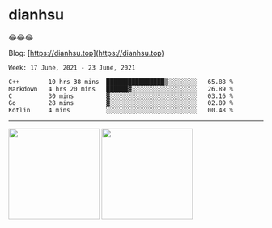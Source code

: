 
# dianhsu

:joy::joy::joy:

Blog: [https://dianhsu.top](https://dianhsu.top)

<!--START_SECTION:waka-->
```text
Week: 17 June, 2021 - 23 June, 2021

C++        10 hrs 38 mins  ████████████████▒░░░░░░░░   65.88 % 
Markdown   4 hrs 20 mins   ██████▓░░░░░░░░░░░░░░░░░░   26.89 % 
C          30 mins         ▓░░░░░░░░░░░░░░░░░░░░░░░░   03.16 % 
Go         28 mins         ▓░░░░░░░░░░░░░░░░░░░░░░░░   02.89 % 
Kotlin     4 mins          ░░░░░░░░░░░░░░░░░░░░░░░░░   00.48 % 
```
<!--END_SECTION:waka-->

---


<a href="https://github.com/dianhsu"><img src="https://github-readme-stats.vercel.app/api?username=dianhsu&count_private=true" height="180" /></a> <a href="https://github.com/dianhsu"><img src="https://github-readme-stats.vercel.app/api/top-langs/?username=dianhsu&langs_count=8&hide=html,css&layout=compact" height="180" /></a>
